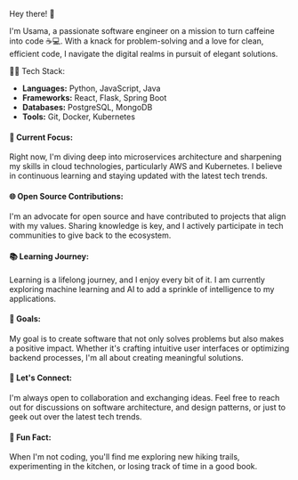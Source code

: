  Hey there! 👋

I'm Usama, a passionate software engineer on a mission to turn caffeine into code ☕💻. With a knack for problem-solving and a love for clean, efficient code, I navigate the digital realms in pursuit of elegant solutions.

👨‍💻 Tech Stack:
- **Languages:** Python, JavaScript, Java
- **Frameworks:** React, Flask, Spring Boot
- **Databases:** PostgreSQL, MongoDB
- **Tools:** Git, Docker, Kubernetes

#### 🚀 Current Focus:
Right now, I'm diving deep into microservices architecture and sharpening my skills in cloud technologies, particularly AWS and Kubernetes. I believe in continuous learning and staying updated with the latest tech trends.

#### 🌐 Open Source Contributions:
I'm an advocate for open source and have contributed to projects that align with my values. Sharing knowledge is key, and I actively participate in tech communities to give back to the ecosystem.

#### 📚 Learning Journey:
Learning is a lifelong journey, and I enjoy every bit of it. I am currently exploring machine learning and AI to add a sprinkle of intelligence to my applications.

#### 🎯 Goals:
My goal is to create software that not only solves problems but also makes a positive impact. Whether it's crafting intuitive user interfaces or optimizing backend processes, I'm all about creating meaningful solutions.

#### 🤝 Let's Connect:
I'm always open to collaboration and exchanging ideas. Feel free to reach out for discussions on software architecture, and design patterns, or just to geek out over the latest tech trends.

#### 🌟 Fun Fact:
When I'm not coding, you'll find me exploring new hiking trails, experimenting in the kitchen, or losing track of time in a good book.

